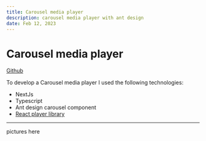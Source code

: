 ```yaml
---
title: Carousel media player
description: carousel media player with ant design
date: Feb 12, 2023
---
```


# Carousel media player
[Github](https://github.com/tibo-koninckx/nextjs-carousel-media-player)

To develop a Carousel media player I used the following technologies:
- NextJs
- Typescript
- Ant design carousel component
- [React player library](https://www.npmjs.com/package/react-player)

---
pictures here